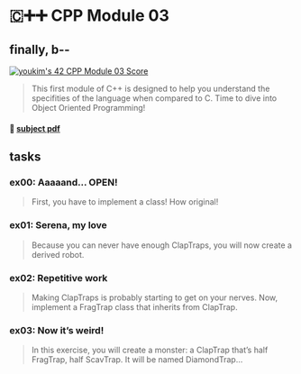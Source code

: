 # 🇨➕➕ CPP Module 03
## finally, b--

[![youkim's 42 CPP Module 03 Score](https://badge42.vercel.app/api/v2/cl1pqrsvk005409ml9e9fk7av/project/2548068)](https://github.com/JaeSeoKim/badge42)

> This first module of C++ is designed to help you understand the specifities of the language when compared to C. Time to dive into Object Oriented Programming!
#### 📄 [subject pdf](https://cdn.intra.42.fr/pdf/pdf/49420/en.subject.pdf)

## tasks

### ex00: Aaaaand... OPEN!
> First, you have to implement a class! How original!
### ex01: Serena, my love
> Because you can never have enough ClapTraps, you will now create a derived robot.

### ex02: Repetitive work
> Making ClapTraps is probably starting to get on your nerves.
> Now, implement a FragTrap class that inherits from ClapTrap.
### ex03: Now it’s weird!
> In this exercise, you will create a monster: a ClapTrap that’s half FragTrap, half
> ScavTrap. It will be named DiamondTrap...